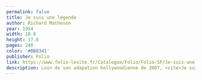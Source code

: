 ```yaml
---
permalink: false
title: Je suis une légende
author: Richard Matheson
year: 1954
width: 10.8
height: 17.8
pages: 240
color: '#BB8341'
publisher: Folio
link: https://www.folio-lesite.fr/Catalogue/Folio/Folio-SF/Je-suis-une-legende
description: Loin de son adapation hollywoodienne de 2007, <cite>Je suis une légende</cite> est un récit intimiste, celui d'un homme cloîtré, condamné à observer la lente transformation de son monde en <i>no man's land</i> peuplé de créatures hostiles. Comment vivre quand notre monde disparait sous nos yeux ? Quand l'on devient la bête pour les bêtes elles-mêmes ? Un classique très efficace.
---
```

